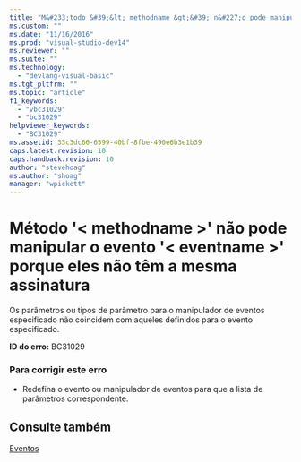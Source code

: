 ```yaml
---
title: "M&#233;todo &#39;&lt; methodname &gt;&#39; n&#227;o pode manipular o evento &#39;&lt; eventname &gt;&#39; porque eles n&#227;o t&#234;m a mesma assinatura | Microsoft Docs"
ms.custom: ""
ms.date: "11/16/2016"
ms.prod: "visual-studio-dev14"
ms.reviewer: ""
ms.suite: ""
ms.technology: 
  - "devlang-visual-basic"
ms.tgt_pltfrm: ""
ms.topic: "article"
f1_keywords: 
  - "vbc31029"
  - "bc31029"
helpviewer_keywords: 
  - "BC31029"
ms.assetid: 33c3dc66-6599-40bf-8fbe-490e6b3e1b39
caps.latest.revision: 10
caps.handback.revision: 10
author: "stevehoag"
ms.author: "shoag"
manager: "wpickett"
---
```

# M&#233;todo &#39;&lt; methodname &gt;&#39; n&#227;o pode manipular o evento &#39;&lt; eventname &gt;&#39; porque eles n&#227;o t&#234;m a mesma assinatura
Os parâmetros ou tipos de parâmetro para o manipulador de eventos especificado não coincidem com aqueles definidos para o evento especificado.  
  
 **ID do erro:** BC31029  
  
### Para corrigir este erro  
  
-   Redefina o evento ou manipulador de eventos para que a lista de parâmetros correspondente.  
  
## Consulte também  
 [Eventos](../../visual-basic/programming-guide/language-features/events/events.md)